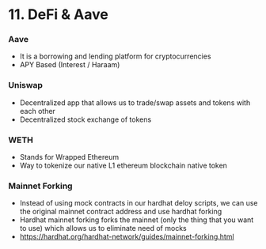 # 11. DeFi & Aave

### Aave

* It is a borrowing and lending platform for cryptocurrencies
* APY Based (Interest / Haraam)



### Uniswap

* Decentralized app that allows us to trade/swap assets and tokens with each other
* Decentralized stock exchange of tokens



### WETH

* Stands for Wrapped Ethereum
* Way to tokenize our native L1 ethereum blockchain native token



### Mainnet Forking

* Instead of using mock contracts in our hardhat deloy scripts, we can use the original mainnet contract address and use hardhat forking
* Hardhat mainnet forking forks the mainnet (only the thing that you want to use) which allows us to eliminate need of mocks
* https://hardhat.org/hardhat-network/guides/mainnet-forking.html

